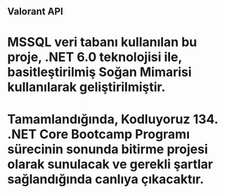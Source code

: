 ## Valorant API 
# MSSQL veri tabanı kullanılan bu proje, .NET 6.0 teknolojisi ile, basitleştirilmiş Soğan Mimarisi kullanılarak geliştirilmiştir. 
# Tamamlandığında, Kodluyoruz 134. .NET Core Bootcamp Programı sürecinin sonunda bitirme projesi olarak sunulacak ve gerekli şartlar sağlandığında canlıya çıkacaktır.
